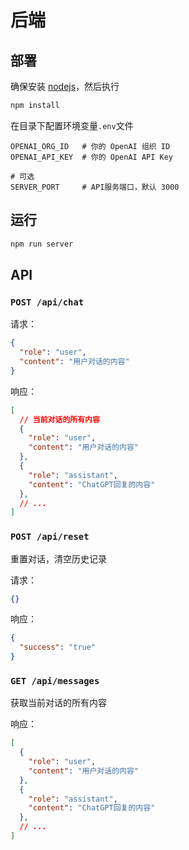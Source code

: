 # 后端

## 部署

确保安装 [nodejs](https://nodejs.org/en/download/)，然后执行

```bash
npm install
```

在目录下配置环境变量`.env`文件

```env
OPENAI_ORG_ID   # 你的 OpenAI 组织 ID
OPENAI_API_KEY  # 你的 OpenAI API Key

# 可选
SERVER_PORT     # API服务端口，默认 3000
```

## 运行

```bash
npm run server
```

## API

### `POST /api/chat`

请求：

```json
{
  "role": "user",
  "content": "用户对话的内容"
}
```

响应：

```json
[
  // 当前对话的所有内容
  {
    "role": "user",
    "content": "用户对话的内容"
  },
  {
    "role": "assistant",
    "content": "ChatGPT回复的内容"
  },
  // ...
]
```

### `POST /api/reset`

重置对话，清空历史记录

请求：

```json
{}
```

响应：

```json
{
  "success": "true" 
}
```

### `GET /api/messages`

获取当前对话的所有内容

响应：

```json
[
  {
    "role": "user",
    "content": "用户对话的内容"
  },
  {
    "role": "assistant",
    "content": "ChatGPT回复的内容"
  },
  // ...
]
```